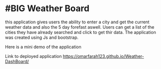 #BIG Weather Board
==================================================

this application gives users the ability to enter a city and get the current weather data and also the 5 day forefast aswell. 
Users can get a list of the cities they have already searched and click to get thir data.
The application was created using Js and bootstrap. 

Here is a mini demo of the application









Link to deployed application
https://omarfarah123.github.io/Weather-DashBoard/


